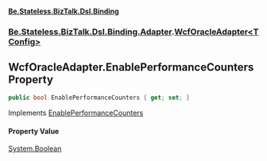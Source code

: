 #### [Be.Stateless.BizTalk.Dsl.Binding](README.md 'README')
### [Be.Stateless.BizTalk.Dsl.Binding.Adapter](Be.Stateless.BizTalk.Dsl.Binding.Adapter.md 'Be.Stateless.BizTalk.Dsl.Binding.Adapter').[WcfOracleAdapter&lt;TConfig&gt;](WcfOracleAdapter_TConfig_.md 'Be.Stateless.BizTalk.Dsl.Binding.Adapter.WcfOracleAdapter<TConfig>')

## WcfOracleAdapter<TConfig>.EnablePerformanceCounters Property

```csharp
public bool EnablePerformanceCounters { get; set; }
```

Implements [EnablePerformanceCounters](IAdapterConfigPerformanceCounters.EnablePerformanceCounters.md 'Be.Stateless.BizTalk.Dsl.Binding.Adapter.IAdapterConfigPerformanceCounters.EnablePerformanceCounters')

#### Property Value
[System.Boolean](https://docs.microsoft.com/en-us/dotnet/api/System.Boolean 'System.Boolean')